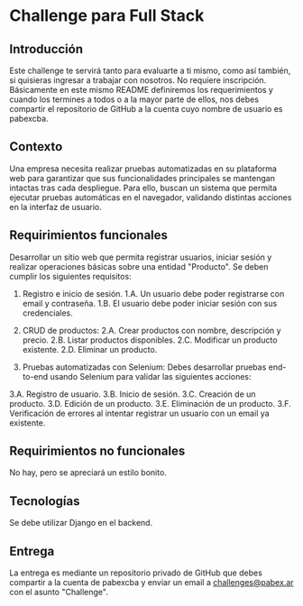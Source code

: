 # Challenge para Full Stack #

## Introducción ##
Este challenge te servirá tanto para evaluarte a ti mismo, como así también, si quisieras ingresar a trabajar con nosotros. No requiere inscripción. Básicamente en este mismo README definiremos los requerimientos y cuando los termines a todos o a la mayor parte de ellos, nos debes compartir el repositorio de GitHub a la cuenta cuyo nombre de usuario es pabexcba.

## Contexto ##
Una empresa necesita realizar pruebas automatizadas en su plataforma web para garantizar que sus funcionalidades principales se mantengan intactas tras cada despliegue. Para ello, buscan un sistema que permita ejecutar pruebas automáticas en el navegador, validando distintas acciones en la interfaz de usuario.

## Requirimientos funcionales ##
Desarrollar un sitio web que permita registrar usuarios, iniciar sesión y realizar operaciones básicas sobre una entidad "Producto". Se deben cumplir los siguientes requisitos:

1. Registro e inicio de sesión.
1.A. Un usuario debe poder registrarse con email y contraseña.
1.B. El usuario debe poder iniciar sesión con sus credenciales.

2. CRUD de productos:
2.A. Crear productos con nombre, descripción y precio.
2.B. Listar productos disponibles.
2.C. Modificar un producto existente.
2.D. Eliminar un producto.

3. Pruebas automatizadas con Selenium:
Debes desarrollar pruebas end-to-end usando Selenium para validar las siguientes acciones:

3.A. Registro de usuario.
3.B. Inicio de sesión.
3.C. Creación de un producto.
3.D. Edición de un producto.
3.E. Eliminación de un producto.
3.F. Verificación de errores al intentar registrar un usuario con un email ya existente.

## Requirimientos no funcionales ##
No hay, pero se apreciará un estilo bonito.

## Tecnologías ##
Se debe utilizar Django en el backend.

## Entrega ##
La entrega es mediante un repositorio privado de GitHub que debes compartir a la cuenta de pabexcba y enviar un email a challenges@pabex.ar con el asunto "Challenge".
